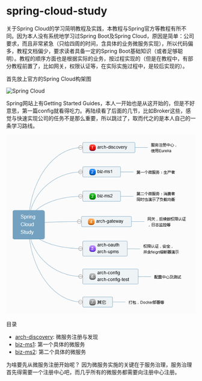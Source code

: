 # spring-cloud-study

关于Spring Cloud的学习简明教程及实践，本教程与Spring官方等教程有所不同。因为本人没有系统地学习过Spring Boot及Spring Cloud，原因是简单：公司要求，而且非常紧急（只给四周的时间，含具体的业务微服务实现），所以代码偏多，教程文档偏少，要求读者具备一定的Spring Boot基础知识（或者足够聪明）。教程的顺序方面也是根据实际的业务，按过程实现的（但是在教程中，有部分教程前置了，比如网关，权限认证等，在实际实施过程中，是较后实现的）。

首先放上官方的Spring Cloud构架图

![Spring Cloud](https://spring.io/img/homepage/diagram-distributed-systems.svg)

Spring网站上有Getting Started Guides，本人一开始也是从这开始的，但是不好意思，第一篇config就看得吃力。再陆续看了后面的几节，比如Broker这些，感觉与快速实现公司的任务不是那么重要，所以跳过了，取而代之的是本人自己的一条学习路线。

![Spring Cloud Study Step](./Spring_Cloud_Study_Mind.png)

目录

- [arch-discovery](./arch-discovery/): 微服务注册与发现 
- [biz-ms1](./biz-ms1): 第一个具体的微服务
- [biz-ms2](./biz-ms2): 第二个具体的微服务

为啥要先从微服务注册开始呢？
因为微服务实施的关键在于服务治理，服务治理首先得需要一个注册中心吧，而几乎所有的微服务都需要向注册中心注册。


